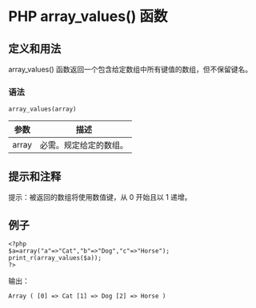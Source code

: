 # PHP array_values() 函数



## 定义和用法

array_values() 函数返回一个包含给定数组中所有键值的数组，但不保留键名。

### 语法

```
array_values(array)
```

| 参数 | 描述 |
| --- | --- |
| array | 必需。规定给定的数组。 |

## 提示和注释

提示：被返回的数组将使用数值键，从 0 开始且以 1 递增。

## 例子

```
<?php
$a=array("a"=>"Cat","b"=>"Dog","c"=>"Horse");
print_r(array_values($a));
?>
```

输出：

```
Array ( [0] => Cat [1] => Dog [2] => Horse )
```



